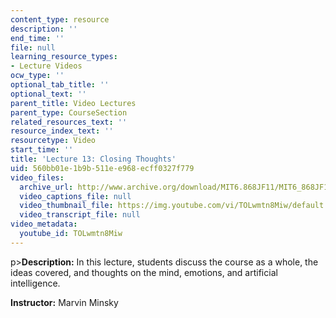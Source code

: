 ```yaml
---
content_type: resource
description: ''
end_time: ''
file: null
learning_resource_types:
- Lecture Videos
ocw_type: ''
optional_tab_title: ''
optional_text: ''
parent_title: Video Lectures
parent_type: CourseSection
related_resources_text: ''
resource_index_text: ''
resourcetype: Video
start_time: ''
title: 'Lecture 13: Closing Thoughts'
uid: 560bb01e-1b9b-511e-e968-ecff0327f779
video_files:
  archive_url: http://www.archive.org/download/MIT6.868JF11/MIT6_868JF11_lec13_300k.mp4
  video_captions_file: null
  video_thumbnail_file: https://img.youtube.com/vi/TOLwmtn8Miw/default.jpg
  video_transcript_file: null
video_metadata:
  youtube_id: TOLwmtn8Miw
---
```


p>**Description:** In this lecture, students discuss the course as a whole, the ideas covered, and thoughts on the mind, emotions, and artificial intelligence.

**Instructor:** Marvin Minsky



